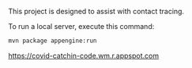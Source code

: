 This project is designed to assist with contact tracing.

To run a local server, execute this command:

```bash
mvn package appengine:run
```

https://covid-catchin-code.wm.r.appspot.com